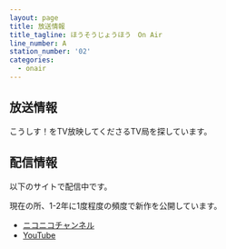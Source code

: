 ```yaml
---
layout: page
title: 放送情報
title_tagline: ほうそうじょうほう　On Air
line_number: A
station_number: '02'
categories:
  - onair
---
```




放送情報
---------------

こうしす！をTV放映してくださるTV局を探しています。



配信情報
---------------

以下のサイトで配信中です。

現在の所、1-2年に1度程度の頻度で新作を公開しています。

* [ニコニコチャンネル](http://ch.nicovideo.jp/kosys)
* [YouTube](https://youtube.com/user/OPAPJP)